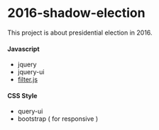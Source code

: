 # 2016-shadow-election
This project is about presidential election in 2016. 



#### Javascript

- jquery
- jquery-ui
- [filter.js](https://github.com/jiren/filter.js)

#### CSS Style

- query-ui
- bootstrap ( for responsive )

